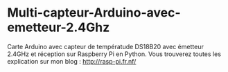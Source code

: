 # Multi-capteur-Arduino-avec-emetteur-2.4Ghz
Carte Arduino avec capteur de températude DS18B20 avec émetteur 2.4GHz et réception sur Raspberry Pi en Python.
Vous trouverez toutes les explication sur mon blog : http://rasp-pi.fr.nf/
